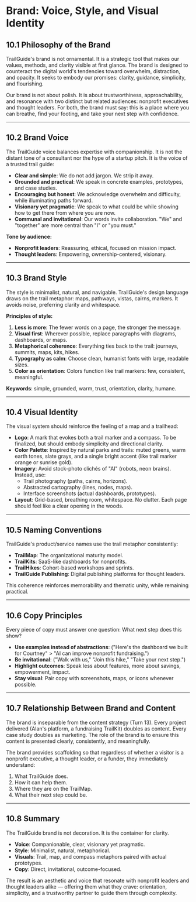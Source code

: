 # Brand: Voice, Style, and Visual Identity

## 10.1 Philosophy of the Brand

TrailGuide's brand is not ornamental. It is a strategic tool that makes our values, methods, and clarity visible at first glance. The brand is designed to counteract the digital world's tendencies toward overwhelm, distraction, and opacity. It seeks to embody our promises: clarity, guidance, simplicity, and flourishing.

Our brand is not about polish. It is about trustworthiness, approachability, and resonance with two distinct but related audiences: nonprofit executives and thought leaders. For both, the brand must say: this is a place where you can breathe, find your footing, and take your next step with confidence.

---

## 10.2 Brand Voice

The TrailGuide voice balances expertise with companionship. It is not the distant tone of a consultant nor the hype of a startup pitch. It is the voice of a trusted trail guide:
- **Clear and simple**: We do not add jargon. We strip it away.
- **Grounded and practical**: We speak in concrete examples, prototypes, and case studies.
- **Encouraging but honest**: We acknowledge overwhelm and difficulty, while illuminating paths forward.
- **Visionary yet pragmatic**: We speak to what could be while showing how to get there from where you are now.
- **Communal and invitational**: Our words invite collaboration. "We" and "together" are more central than "I" or "you must."

**Tone by audience:**
- **Nonprofit leaders**: Reassuring, ethical, focused on mission impact.
- **Thought leaders**: Empowering, ownership-centered, visionary.

---

## 10.3 Brand Style

The style is minimalist, natural, and navigable. TrailGuide's design language draws on the trail metaphor: maps, pathways, vistas, cairns, markers. It avoids noise, preferring clarity and whitespace.

**Principles of style:**
1. **Less is more**: The fewer words on a page, the stronger the message.
2. **Visual first**: Wherever possible, replace paragraphs with diagrams, dashboards, or maps.
3. **Metaphorical coherence**: Everything ties back to the trail: journeys, summits, maps, kits, hikes.
4. **Typography as calm**: Choose clean, humanist fonts with large, readable sizes.
5. **Color as orientation**: Colors function like trail markers: few, consistent, meaningful.

**Keywords**: simple, grounded, warm, trust, orientation, clarity, humane.

---

## 10.4 Visual Identity

The visual system should reinforce the feeling of a map and a trailhead:
- **Logo**: A mark that evokes both a trail marker and a compass. To be finalized, but should embody simplicity and directional clarity.
- **Color Palette**: Inspired by natural parks and trails: muted greens, warm earth tones, slate grays, and a single bright accent (like trail marker orange or sunrise gold).
- **Imagery**: Avoid stock-photo clichés of "AI" (robots, neon brains). Instead, use:
  - Trail photography (paths, cairns, horizons).
  - Abstracted cartography (lines, nodes, maps).
  - Interface screenshots (actual dashboards, prototypes).
- **Layout**: Grid-based, breathing room, whitespace. No clutter. Each page should feel like a clear opening in the woods.

---

## 10.5 Naming Conventions

TrailGuide's product/service names use the trail metaphor consistently:
- **TrailMap**: The organizational maturity model.
- **TrailKits**: SaaS-like dashboards for nonprofits.
- **TrailHikes**: Cohort-based workshops and sprints.
- **TrailGuide Publishing**: Digital publishing platforms for thought leaders.

This coherence reinforces memorability and thematic unity, while remaining practical.

---

## 10.6 Copy Principles

Every piece of copy must answer one question: What next step does this show?
- **Use examples instead of abstractions**: ("Here's the dashboard we built for Courtney" > "AI can improve nonprofit fundraising.")
- **Be invitational**: ("Walk with us," "Join this hike," "Take your next step.")
- **Highlight outcomes**: Speak less about features, more about savings, empowerment, impact.
- **Stay visual**: Pair copy with screenshots, maps, or icons whenever possible.

---

## 10.7 Relationship Between Brand and Content

The brand is inseparable from the content strategy (Turn 13). Every project delivered (Alan's platform, a fundraising TrailKit) doubles as content. Every case study doubles as marketing. The role of the brand is to ensure this content is presented clearly, consistently, and meaningfully.

The brand provides scaffolding so that regardless of whether a visitor is a nonprofit executive, a thought leader, or a funder, they immediately understand:
1. What TrailGuide does.
2. How it can help them.
3. Where they are on the TrailMap.
4. What their next step could be.

---

## 10.8 Summary

The TrailGuide brand is not decoration. It is the container for clarity.
- **Voice**: Companionable, clear, visionary yet pragmatic.
- **Style**: Minimalist, natural, metaphorical.
- **Visuals**: Trail, map, and compass metaphors paired with actual prototypes.
- **Copy**: Direct, invitational, outcome-focused.

The result is an aesthetic and voice that resonate with nonprofit leaders and thought leaders alike — offering them what they crave: orientation, simplicity, and a trustworthy partner to guide them through complexity.
